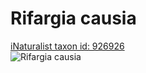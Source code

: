 
Rifargia causia
===============
  
[iNaturalist taxon id: 926926](https://www.inaturalist.org/taxa/926926)  
![Rifargia causia](https://inaturalist-open-data.s3.amazonaws.com/photos/173542050/medium.jpeg)